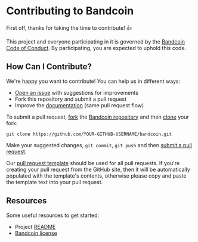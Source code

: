 # Contributing to Bandcoin

First off, thanks for taking the time to contribute! :+1:

This project and everyone participating in it is governed by the
[Bandcoin Code of Conduct][1]. By participating, you are
expected to uphold this code. 

[1]: CODE_OF_CONDUCT.md

## How Can I Contribute?

We're happy you want to contribute! You can help us in different ways:

- [Open an issue][2] with suggestions for improvements
- Fork this repository and submit a pull request
- Improve the [documentation][3] (same pull request flow)

[2]: https://github.com/cablelabs/bandcoin/issues
[3]: README.md

To submit a pull request, [fork][4] the [Bandcoin repository][5] and then
[clone][6] your fork:

```
git clone https://github.com/YOUR-GITHUB-USERNAME/bandcoin.git
```

[4]: https://help.github.com/articles/fork-a-repo/
[5]: https://github.com/cablelabs/safe
[6]: https://help.github.com/articles/cloning-a-repository/

Make your suggested changes, `git commit`, `git push` and then [submit a pull request][7].

[7]: https://github.com/cablelabs/bandcoin/compare

Our [pull request template][8] should be used for all pull requests. If you're
creating your pull request from the GitHub site, then it will be automatically
populated with the template's contents, otherwise please copy and paste the
template text into your pull request.

[8]: PULL_REQUEST_TEMPLATE.md

## Resources

Some useful resources to get started:
- Project [README][9]
- [Bandcoin license][10]

[9]: README.md
[10]: LICENSE

